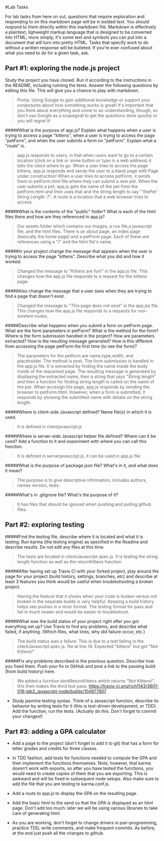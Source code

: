 #Lab Tasks

For lab tasks from here on out, questions that require exploration and responding to on this markdown page will be in bolded text. You should respond to them directly within this markdown file. Markdown is effectively a plaintext, lighweight markup language that is designed to be converted into HTML; more simply, it's some text and symbols you can put into a document that will turn into pretty HTML.
Tasks that specify work to do without a written response will be bulleted.
If you're ever confused about what you need to do for a given task, ask.

## Part #1: exploring the node.js project
Study the project you have cloned. Run it according to the instrucitons in the README, including running the tests. Answer the following questions by editing this file.  This will give you a chance to play with markdown.

> Protip: Using Google to gain additional knowledge or support your conjectures about how something works is great! It's important that you think about everything and come to an understanding, though, so don't use Google as a scapegoat to get the questions done quickly or you will regret it!

#####What is the purpose of app.js? Explain what happens when a user is trying to access a page "kittens", when a user is trying to access the page "petForm", and when the user submits a form on "petForm". Explain what a "route" is.

> app.js responds to users, in that when users want to go to a certain location (click on a link or some button or type in a web address) it tells the client where to go. When a user tries to access the page kittens, app.js responds and sends the user to a blank page with Page under construction!
 When a user tries to access petForm, it sends them to petForm.html file where they can submit a new pet. When the user submits a pet, app.js gets the name of the pet from the petForm.html and then uses that and the string length  to say "'thePet' String Length: 7".
 A route is a location that a web browser tries to access.

#####What is the contents of the "public" folder? What is each of the html files there and how are they referenced in app.js?

>Our assets folder which contains our images, a css file,a javascript file, and the html files. There is an about page, an index page (basically the home page) and a petForm page. Each of these are references using a "/" and the html file's name.

#####In your project change the message that appears when the user is trying to access the page "kittens". Describe what you did and how it worked.

> Changed the message to "Kittens are fun!" in the app.js file. This changes how the app.js file responds to a request for the kittens page.

#####Also change the message that a user sees when they are trying to find a page that doesn't exist.

>Changed the message to "This page does not exist" in the app.jss file. This changes how the app.js file responds to a requests for non-existent routes.

#####Describe what happens when you submit a form on petForm page. What are the form parameters in petForm? What is the method for the form? Where is the form submission handled in the project? How are parameters extracted? How is the resulting message generated? How is this different from accessing the page petForm the first time (to see the form)?

>The parameters for the petform are name,type,width, and placeholder. The method is post. The form submission is handled in the app.js file. It is extracted by finding the name inside the body inside of the requested page. The resulting message is generated by displaying the extracted name, then a string that says "String length" and then a function
for finding string length is called on the name of the pet. When accesign the page, app.js responds by sending the browser to petForm.html. However, when a form is submitted, it responds by showing the submitted name with details on the string length.

#####Where is client-side Javascript defined? Name file(s) in which it is used.

>It is defined in clientjavascript.js

#####Where is server-side Javascript helper file defined? Where can it be used? Add a function to it and experiment with where you can call this function.

>It is defined in serverjavascript.js, it can be used in app.js file

#####What is the purpose of package.json file? What's in it, and what does it mean?

>The purpose is to give descriptive information, includes authors, names version, tests.

#####What's in .gitgnore file? What's the purpose of it?

>It has files that should be ignored when pushing and pulling github files.

## Part #2: exploring testing

#####Find the testing file, describe where it is located and what it is testing. Run karma (the testing engine) as specified in the Readme and describe results. Do not edit any files at this time.

> The tests are located in clientJavascript.spec.js. It is testing the string length function as well as the returnKittens function.

#####After having set up Travis CI with your forked project, play around the page for your project (build history, settings, branches, etc) and describe at least 3 features you think would be useful when troubleshooting a broken project.

>  Having the feature that it shows when your code is broken versus not broken in the separate builds is very helpful. Keeping a build history helps see pushes in a nicer format. The testing format for pass and fail is much neater and would be easier to troubleshoot.

#####What was the build status of your project right after you got everything set up? Use Travis to find any problems, and describe what failed, if anything. (Which files, what lines, why did failure occur, etc.)

> The build status was a failure. This is due to a test failing  in the clientJavascript.spec.js. file at line 14. Expected "kittens" but got "Not Kittens!"

#####Fix any problems described in the previous question. Describe how you fixed them. Push your fix to GitHub and post a link to the passing build (from build history) here.

> We added a fucntion dontReturnKittens which returns "Not Kittens!", this then makes the third test pass.
https://travis-ci.org/rich1143/3601-S16-lab2_javascript-node/builds/104977807

- Study jasmine testing syntax. Think of a Javascript function, describe its behavior by writing tests for it (this is test-driven development, or TDD). Add the function, run the tests. (Actually do this. Don't forget to commit your changes!)

## Part #3: adding a GPA calculator

- Add a page to the project (don't forget to add it to git) that has a form for letter grades and credits for three classes.

- In TDD fashion, add tests for functions needed to compute the GPA and then implement the functions themselves. Note, however, that karma doesn't work with exports, so after you have tested the functions, you would need to create copies of them that you are exporting. This is awkward and will be fixed in subsequent node setups. Also make sure to add the file that you are testing to karma.conf.js.

- Add a route to app.js to display the GPA on the resulting page.

- Add the basic html to the send so that the GPA is displayed as an html page. Don't add too much: later we will be using various libraries to take care of generating html.

- As you are working, don't forget to change drivers in pair-programming, practice TDD, write comments, and make frequent commits. As before, at the end just push all the changes to github.

